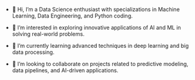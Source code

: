 - 👋 Hi, I’m a Data Science enthusiast with specializations in Machine Learning, Data Engineering, and Python coding.
  
- 👀 I’m interested in exploring innovative applications of AI and ML in solving real-world problems.
- 🌱 I’m currently learning advanced techniques in deep learning and big data processing.
- 💞️ I’m looking to collaborate on projects related to predictive modeling, data pipelines, and AI-driven applications.

<!---
arvind-2255/arvind-2255 is a ✨ special ✨ repository because its `README.md` (this file) appears on your GitHub profile.
You can click the Preview link to take a look at your changes.
--->
